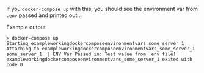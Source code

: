 
If you `docker-compose up` with this, you should see the environment var from `.env` passed and printed out...

Example output

```
> docker-compose up
Starting exampleworkingdockercomposeenvironmentvars_some_server_1
Attaching to exampleworkingdockercomposeenvironmentvars_some_server_1
some_server_1  | ENV Var Passed in: Test value from .env file!
exampleworkingdockercomposeenvironmentvars_some_server_1 exited with code 0
```
